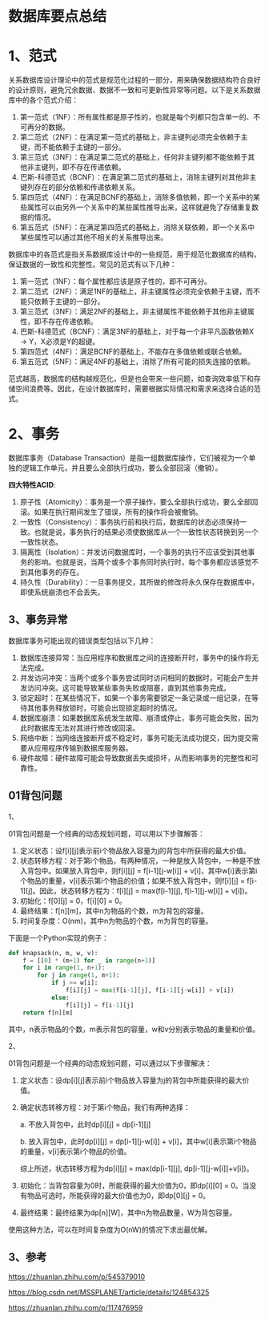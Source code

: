 # 数据库要点总结

# 1、范式

关系数据库设计理论中的范式是规范化过程的一部分，用来确保数据结构符合良好的设计原则，避免冗余数据、数据不一致和可更新性异常等问题。以下是关系数据库中的各个范式介绍：

1. 第一范式（1NF）：所有属性都是原子性的，也就是每个列都只包含单一的、不可再分的数据。
2. 第二范式（2NF）：在满足第一范式的基础上，非主键列必须完全依赖于主键，而不能依赖于主键的一部分。
3. 第三范式（3NF）：在满足第二范式的基础上，任何非主键列都不能依赖于其他非主键列，即不存在传递依赖。
4. 巴斯-科德范式（BCNF）：在满足第二范式的基础上，消除主键列对其他非主键列存在的部分依赖和传递依赖关系。
5. 第四范式（4NF）：在满足BCNF的基础上，消除多值依赖，即一个关系中的某些属性可以由另外一个关系中的某些属性推导出来，这样就避免了存储重复数据的情况。
6. 第五范式（5NF）：在满足第四范式的基础上，消除关联依赖，即一个关系中某些属性可以通过其他不相关的关系推导出来。







数据库中的各范式是指关系数据库设计中的一些规范，用于规范化数据库的结构，保证数据的一致性和完整性。常见的范式有以下几种：

1. 第一范式（1NF）：每个属性都应该是原子性的，即不可再分。
2. 第二范式（2NF）：满足1NF的基础上，非主键属性必须完全依赖于主键，而不能只依赖于主键的一部分。
3. 第三范式（3NF）：满足2NF的基础上，非主键属性不能依赖于其他非主键属性，即不存在传递依赖。
4. 巴斯-科德范式（BCNF）：满足3NF的基础上，对于每一个非平凡函数依赖X → Y，X必须是Y的超键。
5. 第四范式（4NF）：满足BCNF的基础上，不能存在多值依赖或联合依赖。
6. 第五范式（5NF）：满足4NF的基础上，消除了所有可能的损失连接的依赖。

范式越高，数据库的结构越规范化，但是也会带来一些问题，如查询效率低下和存储空间浪费等。因此，在设计数据库时，需要根据实际情况和需求来选择合适的范式。

# 2、事务

数据库事务（Database Transaction）是指一组数据库操作，它们被视为一个单独的逻辑工作单元，并且要么全部执行成功，要么全部回滚（撤销）。



**四大特性ACID**:

1. 原子性（Atomicity）：事务是一个原子操作，要么全部执行成功，要么全部回滚。如果在执行期间发生了错误，所有的操作将会被撤销。
2. 一致性（Consistency）：事务执行前和执行后，数据库的状态必须保持一致。也就是说，事务执行的结果必须使数据库从一个一致性状态转换到另一个一致性状态。
3. 隔离性（Isolation）：并发访问数据库时，一个事务的执行不应该受到其他事务的影响。也就是说，当两个或多个事务同时执行时，每个事务都应该感觉不到其他事务的存在。
4. 持久性（Durability）：一旦事务提交，其所做的修改将永久保存在数据库中，即使系统崩溃也不会丢失。





## 3、事务异常

数据库事务可能出现的错误类型包括以下几种：

1. 数据库连接异常：当应用程序和数据库之间的连接断开时，事务中的操作将无法完成。
2. 并发访问冲突：当两个或多个事务尝试同时访问相同的数据时，可能会产生并发访问冲突。这可能导致某些事务失败或阻塞，直到其他事务完成。
3. 锁定超时：在某些情况下，如果一个事务需要锁定一条记录或一组记录，在等待其他事务释放锁时，可能会出现锁定超时的情况。
4. 数据库崩溃：如果数据库系统发生故障、崩溃或停止，事务可能会失败，因为此时数据库无法对其进行修改或回滚。
5. 网络中断：当网络连接断开或不稳定时，事务可能无法成功提交，因为提交需要从应用程序传输到数据库服务器。
6. 硬件故障：硬件故障可能会导致数据丢失或损坏，从而影响事务的完整性和可靠性。



## 01背包问题

1、

01背包问题是一个经典的动态规划问题，可以用以下步骤解答：

1. 定义状态：设f[i][j]表示前i个物品放入容量为j的背包中所获得的最大价值。
2. 状态转移方程：对于第i个物品，有两种情况，一种是放入背包中，一种是不放入背包中。如果放入背包中，则f[i][j] = f[i-1][j-w[i]] + v[i]，其中w[i]表示第i个物品的重量，v[i]表示第i个物品的价值；如果不放入背包中，则f[i][j] = f[i-1][j]。因此，状态转移方程为：f[i][j] = max(f[i-1][j], f[i-1][j-w[i]] + v[i])。
3. 初始化：f[0][j] = 0，f[i][0] = 0。
4. 最终结果：f[n][m]，其中n为物品的个数，m为背包的容量。
5. 时间复杂度：O(nm)，其中n为物品的个数，m为背包的容量。

下面是一个Python实现的例子：

```python
def knapsack(n, m, w, v):
    f = [[0] * (m+1) for _ in range(n+1)]
    for i in range(1, n+1):
        for j in range(1, m+1):
            if j >= w[i]:
                f[i][j] = max(f[i-1][j], f[i-1][j-w[i]] + v[i])
            else:
                f[i][j] = f[i-1][j]
    return f[n][m]
```

其中，n表示物品的个数，m表示背包的容量，w和v分别表示物品的重量和价值。



2、

01背包问题是一个经典的动态规划问题，可以通过以下步骤解决：

1. 定义状态：设dp[i][j]表示前i个物品放入容量为j的背包中所能获得的最大价值。

2. 确定状态转移方程：对于第i个物品，我们有两种选择：

   a. 不放入背包中，此时dp[i][j] = dp[i-1][j]

   b. 放入背包中，此时dp[i][j] = dp[i-1][j-w[i]] + v[i]，其中w[i]表示第i个物品的重量，v[i]表示第i个物品的价值。

   综上所述，状态转移方程为dp[i][j] = max(dp[i-1][j], dp[i-1][j-w[i]]+v[i])。

3. 初始化：当背包容量为0时，所能获得的最大价值为0，即dp[i][0] = 0。当没有物品可选时，所能获得的最大价值也为0，即dp[0][j] = 0。

4. 最终结果：最终结果为dp[n][W]，其中n为物品数量，W为背包容量。

使用这种方法，可以在时间复杂度为O(nW)的情况下求出最优解。

## 3、参考

https://zhuanlan.zhihu.com/p/545379010

https://blog.csdn.net/MSSPLANET/article/details/124854325

https://zhuanlan.zhihu.com/p/117476959
